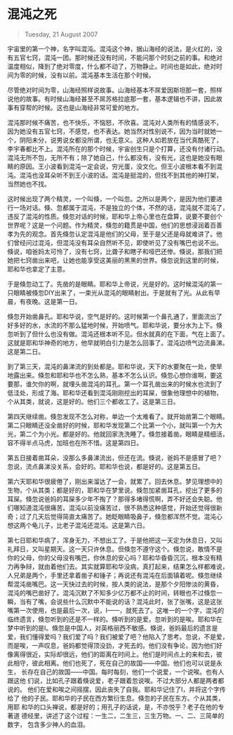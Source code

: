 # 混沌之死

> Tuesday, 21 August 2007

宇宙里的第一个神，名字叫混沌。混沌这个神，据山海经的说法，是火红的，没
有五官七窍，混沌一团。那时候还没有时间，不能问那个时刻之前的事。和绝对
温度相似，降到了绝对零度，什么都不动了，万物静止。时间也是如此，绝对时
间为零的时候，没有以前。混沌基本生活在那个时候。

尽管绝对时间为零，山海经照样说故事。山海经基本不屌爱因斯坦那一套，照样
说他的故事。有时候山海经甚至不屌苏格拉底那一套，基本逻辑也不讲，因此故
事有穿帮的时候。这也是山海经非常可爱的地方。

混沌那时候不痛苦，也不快乐，不恼怒，不欣喜。混沌对人类所有的情感说不，
因为她没有五官七窍，不感觉，也不表达。她当然对性别说不，因为当时就她一
个，阴阳未分，说男说女都没所谓，也无意义。这种人如若放在当代真酷死了，
李宇春都比不上。混沌所在的那个时候，宇宙创生只是个打算，还没有付诸行动。
混沌无所不包，无所不有；除了她自己，什么都没有，没有光，这也是她没有眼
睛的原因。王小波看到混沌一定会说，穷光蛋，没文化。但王小波根本看不到混
沌。混沌也没耳朵听不到王小波的话。混沌是挺混的，但找不到其他的神打架，
当然她也不找。

这时候出现了两个精灵，一个叫倏，一个叫忽。之所以是两个，是因为他们要进
行一场对话。倏、忽都属于混沌，不是独立的个体，不然的话，混沌就不混沌了，
违反了混沌的性质。倏忽对话的时候，耶和华上帝心里也在盘算，说要不要创个
世界呢？这是一个问题。作为精灵，倏忽的籍贯是中国，他们的思想浸润着百善
孝为先的观念。首先倏忽认定混沌是他们的父母，至于是父还是母就难讲了。他
们曾经问过混沌，但混沌没有耳朵自然听不见，即使听见了没有嘴巴也说不出。
倏说，咱爸妈太可怜了，没有七窍，比聋子和瞎子和哑巴还惨。倏说，那我们把
她把七窍凿出来吧，让她也能享受这美丽的黑黑的世界。倏忽说到这里的时候，
耶和华也拿定了主意。

于是倏忽动工了。先凿的是眼睛。耶和华上帝说，光是好的。这时候混沌的第一
只眼睛被倏忽DIY出来了，一束光从混沌的眼睛射出。于是就有了光。从此有早
晨，有夜晚。这是第一日。

倏忽开始凿鼻孔。耶和华说，空气是好的。这时候第一个鼻孔通了，里面流出了
好多好的水，水流的不那么猛地时候，开始喷气。耶和华说，要分水为上下。倏
忽听到了但什么也没有做。混沌还根本听不见。但水就真的在下面，气在上面了。
这就是耶和华神奇的地方，他早就明白引力是怎么回事了。混沌边喷气边流鼻涕。
这是第二日。

到了第三天，混沌的鼻涕流的到处都是。耶和华说，天下的水要聚在一处，使旱
地露出来。倏忽和耶和华也不怎么熟，基本不怎么认识。倏忽心想你谁啊，要这
要那，谁欠你的啊，就埋头凿混沌的耳孔。第一个耳孔凿出来的时候水也流到了
低洼处，形成了海。耶和华还看到混沌刚刚挖出的耳屎，很象他理想中的植物，
个从其类，就说，这是好的。他们三个都收工了。这是第三日。

第四天继续凿。倏忽发现不怎么对称，单边一个太难看了。就开始凿第二个眼睛。
第二只眼睛还没全凿好的时候，耶和华发现第二个比第一个小，就叫第一个为大
光，第二个为小光。都是好的。他就回家洗洗睡了。倏忽接着凿。眼睛是精细活，
容不得半点马虎，加班也在所不惜。这是第四日。

第五日接着凿耳朵，没那么多鼻涕流出，但还在流。倏说，爸妈不是感冒了吧？
忽说，流点鼻涕没关系，会好的。耶和华也说，都是好的。这是第五日。

第六天耶和华很疲倦了，刚出来溜达了一会，就累了。回去休息。梦见理想中的
生物，个从其类；都是好的，耶和华在梦里说。倏忽加紧凿耳孔，挖出了更多的
耳屎。倏忽说爸妈的耳屎多少年不掏了？那得多堵得慌啊，弄不好还会失聪。他
们哪知道混沌很痛苦。混沌以前没痛苦过，很不熟悉这种感觉，开始还觉得很新
奇；过了几天后觉得简直太痛苦了。她眨眼睛吸鼻子，倏忽都浑然不觉。混沌心
想这两个龟儿子，比老子混沌还混沌。这是第六日。

第七日耶和华病了，浑身无力，不想出工了。于是他把这一天定为休息日，又叫
礼拜日，又叫星期天。这一天只许休息。但倏忽不遵守这个。倏忽说，敢情不是
你的父母，你的父母没有嘴巴，你休息的安心吗？耶和华昏昏沉沉，根本没有精
力再争辩，就由着他们去。其实就算耶和华没病，真打起来，结果怎么样都难说，
人兄弟是两个，手里还拿着凿子和锤子；再说还有混沌在后面镇着呢。倏忽继续
帮混沌凿嘴巴。这一天快过去的时候，按人类的说法，是那个夕阳惨淡的黄昏，
混沌的嘴巴凿好了。混沌沉默了不知多少亿万都不止的时间，转眼也不过倏忽一
瞬，当有了嘴，会说些什么沉默中不能说的话？混沌此时，张了张嘴，这是这张
嘴第一次使用，也是最后一次，说，I——，就死去了。这唯一的一个字，混沌的
临终遗言，倏忽听到的还是不一样的。倏听到的是爱。忽听到的是唉。耶和华在
梦中听到的是I。倏忽是中国人，对英格丽西不敏感。倏说，爸妈最后的遗言是
爱，我们懂得爱吗？我们爱了吗？我们被爱了吧？他陷入了思考。忽说，不是爱，
而是唉，一声叹息，爸妈都觉得顶没劲，才死去的。他们没有争论，因为他们好
像离得很近，实际却很远，他们的距离在时间上。他们是时间点上的来和去，彼
此相守，彼此相离。他们也死了，死在自己的故国——中国。他们也可以说是永生，
长存在自己的故国——中国。每时每刻，他们一个说爱，一个说唉。也有人跟这他
们说，比如孔子跟着倏说爱，老子跟着忽说唉。不过大部分人都是两者都说的。
他们在爱和唉之间摇摆，因此丧失了自我。耶和华记住了I，并将这个字传给了
他的子民。耶和华的子民在西方繁衍生息。倏忽的子民在东方。个从其类，用耶
和华的口头禅说，都是好的；用孔子的话说，是，不亦悦乎？老子在他的专著道
德经里，讲述了这个过程：一生二，二生三，三生万物。一、二、三简单的数字，
包含多少神人的血泪。
